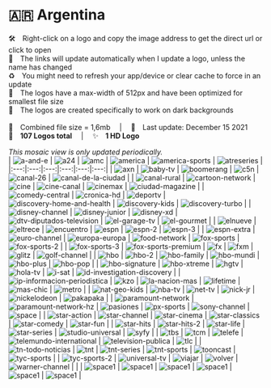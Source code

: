 🇦🇷 Argentina
===============
🛠 Right-click on a logo and copy the image address to get the direct url or click to open  
🔗 The links will update automatically when I update a logo, unless the name has changed  
♻️ You might need to refresh your app/device or clear cache to force in an update  
📐 The logos have a max-width of 512px and have been optimized for smallest file size  
🖤 The logos are created specifically to work on dark backgrounds  
   
💾 Combined file size = 1,6mb  |  📅 Last update: December 15 2021  
🎨 __107 Logos total__  |  ✨ __1 HD Logo__
   
   
*This mosaic view is only updated periodically.*  
| ![a-and-e] | ![a24] | ![amc] | ![america] | ![america-sports] | ![atreseries] |
|:---:|:---:|:---:|:---:|:---:|:---:|
| ![axn] | ![baby-tv] | ![boomerang] | ![c5n] | ![canal-26] | ![canal-de-la-ciudad] |
| ![canal-rural] | ![cartoon-network] | ![cine] | ![cine-canal] | ![cinemax] | ![ciudad-magazine] |
| ![comedy-central] | ![cronica-hd] | ![deportv] | ![discovery-home-and-health] | ![discovery-kids] | ![discovery-turbo] |
| ![disney-channel] | ![disney-junior] | ![disney-xd] | ![dtv-diputados-television] | ![el-garage-tv] | ![el-gourmet] |
| ![elnueve] | ![eltrece] | ![encuentro] | ![espn] | ![espn-2] | ![espn-3] |
| ![espn-extra] | ![euro-channel] | ![europa-europa] | ![food-network] | ![fox-sports] | ![fox-sports-2] |
| ![fox-sports-3] | ![fox-sports-premium] | ![fx] | ![fxm] | ![glitz] | ![golf-channel] |
| ![hbo] | ![hbo-2] | ![hbo-family] | ![hbo-mundi] | ![hbo-plus] | ![hbo-pop] |
| ![hbo-signature] | ![hbo-xtreme] | ![hgtv] | ![hola-tv] | ![i-sat] | ![id-investigation-discovery] |
| ![ip-informacion-periodistica] | ![kzo] | ![la-nacion-mas] | ![lifetime] | ![mas-chic] | ![metro] |
| ![nat-geo-kids] | ![nba-tv] | ![net-tv] | ![nick-jr] | ![nickelodeon] | ![pakapaka] |
| ![paramount-network] | ![paramount-network-hz] | ![pasiones] | ![px-sports] | ![sony-channel] | ![space] |
| ![star-action] | ![star-channel] | ![star-cinema] | ![star-classics] | ![star-comedy] | ![star-fun] |
| ![star-hits] | ![star-hits-2] | ![star-life] | ![star-series] | ![studio-universal] | ![syfy] |
| ![tbs] | ![tcm] | ![telefe] | ![telemundo-international] | ![television-publica] | ![tlc] |
| ![tn-todo-noticias] | ![tnt] | ![tnt-series] | ![tnt-sports] | ![tooncast] | ![tyc-sports] |
| ![tyc-sports-2] | ![universal-tv] | ![viajar] | ![volver] | ![warner-channel] |  |
| ![space1] | ![space1] | ![space1] | ![space1] | ![space1] | ![space1] |

[a-and-e]:https://raw.githubusercontent.com/cybertsotsi/tv//master/countries/argentina/a-and-e-ar.png
[a24]:https://raw.githubusercontent.com/cybertsotsi/tv//master/countries/argentina/a24-ar.png
[amc]:https://raw.githubusercontent.com/cybertsotsi/tv//master/countries/argentina/amc-ar.png
[america]:https://raw.githubusercontent.com/cybertsotsi/tv//master/countries/argentina/america-ar.png
[america-sports]:https://raw.githubusercontent.com/cybertsotsi/tv//master/countries/argentina/america-sports-ar.png
[atreseries]:https://raw.githubusercontent.com/cybertsotsi/tv//master/countries/argentina/atreseries-ar.png
[axn]:https://raw.githubusercontent.com/cybertsotsi/tv//master/countries/argentina/axn-ar.png
[baby-tv]:https://raw.githubusercontent.com/cybertsotsi/tv//master/countries/argentina/baby-tv-ar.png
[boomerang]:https://raw.githubusercontent.com/cybertsotsi/tv//master/countries/argentina/boomerang-ar.png
[c5n]:https://raw.githubusercontent.com/cybertsotsi/tv//master/countries/argentina/c5n-ar.png
[canal-26]:https://raw.githubusercontent.com/cybertsotsi/tv//master/countries/argentina/canal-26-ar.png
[canal-de-la-ciudad]:https://raw.githubusercontent.com/cybertsotsi/tv//master/countries/argentina/canal-de-la-ciudad-ar.png
[canal-rural]:https://raw.githubusercontent.com/cybertsotsi/tv//master/countries/argentina/canal-rural-ar.png
[cartoon-network]:https://raw.githubusercontent.com/cybertsotsi/tv//master/countries/argentina/cartoon-network-ar.png
[cine]:https://raw.githubusercontent.com/cybertsotsi/tv//master/countries/argentina/cine-ar-ar.png
[cine-canal]:https://raw.githubusercontent.com/cybertsotsi/tv//master/countries/argentina/cine-canal-ar.png
[cinemax]:https://raw.githubusercontent.com/cybertsotsi/tv//master/countries/argentina/cinemax-ar.png
[ciudad-magazine]:https://raw.githubusercontent.com/cybertsotsi/tv//master/countries/argentina/ciudad-magazine-ar.png
[comedy-central]:https://raw.githubusercontent.com/cybertsotsi/tv//master/countries/argentina/comedy-central-ar.png
[cronica-hd]:https://raw.githubusercontent.com/cybertsotsi/tv//master/countries/argentina/cronica-hd-ar.png
[deportv]:https://raw.githubusercontent.com/cybertsotsi/tv//master/countries/argentina/deportv-ar.png
[discovery-home-and-health]:https://raw.githubusercontent.com/cybertsotsi/tv//master/countries/argentina/discovery-home-and-health-ar.png
[discovery-kids]:https://raw.githubusercontent.com/cybertsotsi/tv//master/countries/argentina/discovery-kids-ar.png
[discovery-turbo]:https://raw.githubusercontent.com/cybertsotsi/tv//master/countries/argentina/discovery-turbo-ar.png
[disney-channel]:https://raw.githubusercontent.com/cybertsotsi/tv//master/countries/argentina/disney-channel-ar.png
[disney-junior]:https://raw.githubusercontent.com/cybertsotsi/tv//master/countries/argentina/disney-junior-ar.png
[disney-xd]:https://raw.githubusercontent.com/cybertsotsi/tv//master/countries/argentina/disney-xd-ar.png
[dtv-diputados-television]:https://raw.githubusercontent.com/cybertsotsi/tv//master/countries/argentina/dtv-diputados-television-ar.png
[el-garage-tv]:https://raw.githubusercontent.com/cybertsotsi/tv//master/countries/argentina/el-garage-tv-ar.png
[el-gourmet]:https://raw.githubusercontent.com/cybertsotsi/tv//master/countries/argentina/el-gourmet-ar.png
[elnueve]:https://raw.githubusercontent.com/cybertsotsi/tv//master/countries/argentina/elnueve-ar.png
[eltrece]:https://raw.githubusercontent.com/cybertsotsi/tv//master/countries/argentina/eltrece-ar.png
[encuentro]:https://raw.githubusercontent.com/cybertsotsi/tv//master/countries/argentina/encuentro-ar.png
[espn]:https://raw.githubusercontent.com/cybertsotsi/tv//master/countries/argentina/espn-ar.png
[espn-2]:https://raw.githubusercontent.com/cybertsotsi/tv//master/countries/argentina/espn-2-ar.png
[espn-3]:https://raw.githubusercontent.com/cybertsotsi/tv//master/countries/argentina/espn-3-ar.png
[espn-extra]:https://raw.githubusercontent.com/cybertsotsi/tv//master/countries/argentina/espn-extra-ar.png
[euro-channel]:https://raw.githubusercontent.com/cybertsotsi/tv//master/countries/argentina/euro-channel-ar.png
[europa-europa]:https://raw.githubusercontent.com/cybertsotsi/tv//master/countries/argentina/europa-europa-ar.png
[food-network]:https://raw.githubusercontent.com/cybertsotsi/tv//master/countries/argentina/food-network-ar.png
[fox-sports]:https://raw.githubusercontent.com/cybertsotsi/tv//master/countries/argentina/fox-sports-ar.png
[fox-sports-2]:https://raw.githubusercontent.com/cybertsotsi/tv//master/countries/argentina/fox-sports-2-ar.png
[fox-sports-3]:https://raw.githubusercontent.com/cybertsotsi/tv//master/countries/argentina/fox-sports-3-ar.png
[fox-sports-premium]:https://raw.githubusercontent.com/cybertsotsi/tv//master/countries/argentina/fox-sports-premium-ar.png
[fx]:https://raw.githubusercontent.com/cybertsotsi/tv//master/countries/argentina/fx-ar.png
[fxm]:https://raw.githubusercontent.com/cybertsotsi/tv//master/countries/argentina/fxm-ar.png
[glitz]:https://raw.githubusercontent.com/cybertsotsi/tv//master/countries/argentina/glitz-ar.png
[golf-channel]:https://raw.githubusercontent.com/cybertsotsi/tv//master/countries/argentina/golf-channel-ar.png
[hbo]:https://raw.githubusercontent.com/cybertsotsi/tv//master/countries/argentina/hbo-ar.png
[hbo-2]:https://raw.githubusercontent.com/cybertsotsi/tv//master/countries/argentina/hbo-2-ar.png
[hbo-family]:https://raw.githubusercontent.com/cybertsotsi/tv//master/countries/argentina/hbo-family-ar.png
[hbo-mundi]:https://raw.githubusercontent.com/cybertsotsi/tv//master/countries/argentina/hbo-mundi-ar.png
[hbo-plus]:https://raw.githubusercontent.com/cybertsotsi/tv//master/countries/argentina/hbo-plus-ar.png
[hbo-pop]:https://raw.githubusercontent.com/cybertsotsi/tv//master/countries/argentina/hbo-pop-ar.png
[hbo-signature]:https://raw.githubusercontent.com/cybertsotsi/tv//master/countries/argentina/hbo-signature-ar.png
[hbo-xtreme]:https://raw.githubusercontent.com/cybertsotsi/tv//master/countries/argentina/hbo-xtreme-ar.png
[hgtv]:https://raw.githubusercontent.com/cybertsotsi/tv//master/countries/argentina/hgtv-ar.png
[hola-tv]:https://raw.githubusercontent.com/cybertsotsi/tv//master/countries/argentina/hola-tv-ar.png
[i-sat]:https://raw.githubusercontent.com/cybertsotsi/tv//master/countries/argentina/i-sat-ar.png
[id-investigation-discovery]:https://raw.githubusercontent.com/cybertsotsi/tv//master/countries/argentina/id-investigation-discovery-ar.png
[ip-informacion-periodistica]:https://raw.githubusercontent.com/cybertsotsi/tv//master/countries/argentina/ip-informacion-periodistica-ar.png
[kzo]:https://raw.githubusercontent.com/cybertsotsi/tv//master/countries/argentina/kzo-ar.png
[la-nacion-mas]:https://raw.githubusercontent.com/cybertsotsi/tv//master/countries/argentina/la-nacion-mas-ar.png
[lifetime]:https://raw.githubusercontent.com/cybertsotsi/tv//master/countries/argentina/lifetime-ar.png
[mas-chic]:https://raw.githubusercontent.com/cybertsotsi/tv//master/countries/argentina/mas-chic-ar.png
[metro]:https://raw.githubusercontent.com/cybertsotsi/tv//master/countries/argentina/metro-ar.png
[nat-geo-kids]:https://raw.githubusercontent.com/cybertsotsi/tv//master/countries/argentina/nat-geo-kids-ar.png
[nba-tv]:https://raw.githubusercontent.com/cybertsotsi/tv//master/countries/argentina/nba-tv-ar.png
[net-tv]:https://raw.githubusercontent.com/cybertsotsi/tv//master/countries/argentina/net-tv-ar.png
[nick-jr]:https://raw.githubusercontent.com/cybertsotsi/tv//master/countries/argentina/nick-jr-ar.png
[nickelodeon]:https://raw.githubusercontent.com/cybertsotsi/tv//master/countries/argentina/nickelodeon-ar.png
[pakapaka]:https://raw.githubusercontent.com/cybertsotsi/tv//master/countries/argentina/pakapaka-ar.png
[paramount-network]:https://raw.githubusercontent.com/cybertsotsi/tv//master/countries/argentina/paramount-network-ar.png
[paramount-network-hz]:https://raw.githubusercontent.com/cybertsotsi/tv//master/countries/argentina/paramount-network-hz-ar.png
[pasiones]:https://raw.githubusercontent.com/cybertsotsi/tv//master/countries/argentina/pasiones-ar.png
[px-sports]:https://raw.githubusercontent.com/cybertsotsi/tv//master/countries/argentina/px-sports-ar.png
[sony-channel]:https://raw.githubusercontent.com/cybertsotsi/tv//master/countries/argentina/sony-channel-ar.png
[space]:https://raw.githubusercontent.com/cybertsotsi/tv//master/countries/argentina/space-ar.png
[star-action]:https://raw.githubusercontent.com/cybertsotsi/tv//master/countries/argentina/star-action-ar.png
[star-channel]:https://raw.githubusercontent.com/cybertsotsi/tv//master/countries/argentina/star-channel-ar.png
[star-cinema]:https://raw.githubusercontent.com/cybertsotsi/tv//master/countries/argentina/star-cinema-ar.png
[star-classics]:https://raw.githubusercontent.com/cybertsotsi/tv//master/countries/argentina/star-classics-ar.png
[star-comedy]:https://raw.githubusercontent.com/cybertsotsi/tv//master/countries/argentina/star-comedy-ar.png
[star-fun]:https://raw.githubusercontent.com/cybertsotsi/tv//master/countries/argentina/star-fun-ar.png
[star-hits]:https://raw.githubusercontent.com/cybertsotsi/tv//master/countries/argentina/star-hits-ar.png
[star-hits-2]:https://raw.githubusercontent.com/cybertsotsi/tv//master/countries/argentina/star-hits-2-ar.png
[star-life]:https://raw.githubusercontent.com/cybertsotsi/tv//master/countries/argentina/star-life-ar.png
[star-series]:https://raw.githubusercontent.com/cybertsotsi/tv//master/countries/argentina/star-series-ar.png
[studio-universal]:https://raw.githubusercontent.com/cybertsotsi/tv//master/countries/argentina/studio-universal-ar.png
[syfy]:https://raw.githubusercontent.com/cybertsotsi/tv//master/countries/argentina/syfy-ar.png
[tbs]:https://raw.githubusercontent.com/cybertsotsi/tv//master/countries/argentina/tbs-ar.png
[tcm]:https://raw.githubusercontent.com/cybertsotsi/tv//master/countries/argentina/tcm-ar.png
[telefe]:https://raw.githubusercontent.com/cybertsotsi/tv//master/countries/argentina/telefe-ar.png
[telemundo-international]:https://raw.githubusercontent.com/cybertsotsi/tv//master/countries/argentina/telemundo-international-ar.png
[television-publica]:https://raw.githubusercontent.com/cybertsotsi/tv//master/countries/argentina/television-publica-ar.png
[tlc]:https://raw.githubusercontent.com/cybertsotsi/tv//master/countries/argentina/tlc-ar.png
[tn-todo-noticias]:https://raw.githubusercontent.com/cybertsotsi/tv//master/countries/argentina/tn-todo-noticias-ar.png
[tnt]:https://raw.githubusercontent.com/cybertsotsi/tv//master/countries/argentina/tnt-ar.png
[tnt-series]:https://raw.githubusercontent.com/cybertsotsi/tv//master/countries/argentina/tnt-series-ar.png
[tnt-sports]:https://raw.githubusercontent.com/cybertsotsi/tv//master/countries/argentina/tnt-sports-ar.png
[tooncast]:https://raw.githubusercontent.com/cybertsotsi/tv//master/countries/argentina/tooncast-ar.png
[tyc-sports]:https://raw.githubusercontent.com/cybertsotsi/tv//master/countries/argentina/tyc-sports-ar.png
[tyc-sports-2]:https://raw.githubusercontent.com/cybertsotsi/tv//master/countries/argentina/tyc-sports-2-ar.png
[universal-tv]:https://raw.githubusercontent.com/cybertsotsi/tv//master/countries/argentina/universal-tv-ar.png
[viajar]:https://raw.githubusercontent.com/cybertsotsi/tv//master/countries/argentina/viajar-ar.png
[volver]:https://raw.githubusercontent.com/cybertsotsi/tv//master/countries/argentina/volver-ar.png
[warner-channel]:https://raw.githubusercontent.com/cybertsotsi/tv//master/countries/argentina/warner-channel-ar.png

[space1]:https://raw.githubusercontent.com/cybertsotsi/tv//master/misc/%CE%A9/space-1500.png
